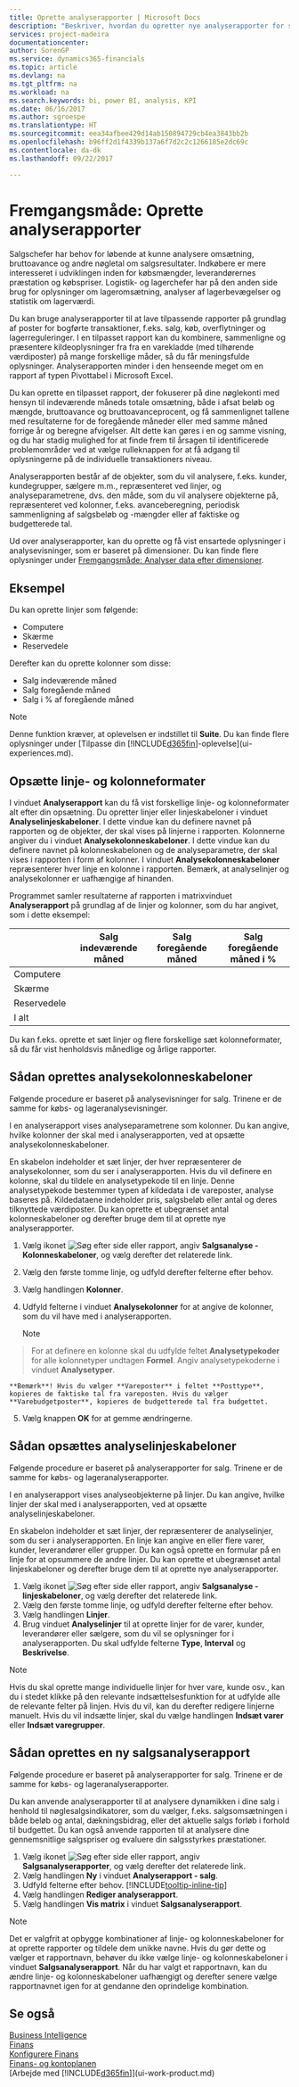 ```yaml
---
title: Oprette analyserapporter | Microsoft Docs
description: "Beskriver, hvordan du opretter nye analyserapporter for salg, køb og lager og opretter analyseskabeloner."
services: project-madeira
documentationcenter: 
author: SorenGP
ms.service: dynamics365-financials
ms.topic: article
ms.devlang: na
ms.tgt_pltfrm: na
ms.workload: na
ms.search.keywords: bi, power BI, analysis, KPI
ms.date: 06/16/2017
ms.author: sgroespe
ms.translationtype: HT
ms.sourcegitcommit: eea34afbee429d14ab150894729cb4ea3843bb2b
ms.openlocfilehash: b96ff2d1f4339b137a6f7d2c2c1266185e2dc69c
ms.contentlocale: da-dk
ms.lasthandoff: 09/22/2017

---
```

#  <a name="how-to-create-analysis-reports"></a>Fremgangsmåde: Oprette analyserapporter
Salgschefer har behov for løbende at kunne analysere omsætning, bruttoavance og andre nøgletal om salgsresultater. Indkøbere er mere interesseret i udviklingen inden for købsmængder, leverandørernes præstation og købspriser. Logistik- og lagerchefer har på den anden side brug for oplysninger om lageromsætning, analyser af lagerbevægelser og statistik om lagerværdi.  

Du kan bruge analyserapporter til at lave tilpassende rapporter på grundlag af poster for bogførte transaktioner, f.eks. salg, køb, overflytninger og lagerreguleringer. I en tilpasset rapport kan du kombinere, sammenligne og præsentere kildeoplysninger fra fra en varekladde (med tilhørende værdiposter) på mange forskellige måder, så du får meningsfulde oplysninger. Analyserapporten minder i den henseende meget om en rapport af typen Pivottabel i Microsoft Excel.  

Du kan oprette en tilpasset rapport, der fokuserer på dine nøglekonti med hensyn til indeværende måneds totale omsætning, både i afsat beløb og mængde, bruttoavance og bruttoavanceprocent, og få sammenlignet tallene med resultaterne for de foregående måneder eller med samme måned forrige år og beregne afvigelser. Alt dette kan gøres i en og samme visning, og du har stadig mulighed for at finde frem til årsagen til identificerede problemområder ved at vælge rulleknappen for at få adgang til oplysningerne på de individuelle transaktioners niveau.  

Analyserapporten består af de objekter, som du vil analysere, f.eks. kunder, kundegrupper, sælgere m.m., repræsenteret ved linjer, og analyseparametrene, dvs. den måde, som du vil analysere objekterne på, repræsenteret ved kolonner, f.eks. avanceberegning, periodisk sammenligning af salgsbeløb og -mængder eller af faktiske og budgetterede tal.

Ud over analyserapporter, kan du oprette og få vist ensartede oplysninger i analysevisninger, som er baseret på dimensioner. Du kan finde flere oplysninger under [Fremgangsmåde: Analyser data efter dimensioner](bi-how-analyze-data-dimension.md).

## <a name="example"></a>Eksempel  
Du kan oprette linjer som følgende:  
- Computere  
- Skærme  
- Reservedele  

Derefter kan du oprette kolonner som disse:  

- Salg indeværende måned  
- Salg foregående måned  
- Salg i % af foregående måned  

> [!NOTE]  
>   Denne funktion kræver, at oplevelsen er indstillet til **Suite**. Du kan finde flere oplysninger under [Tilpasse din [!INCLUDE[d365fin](includes/d365fin_md.md)]-oplevelse](ui-experiences.md).

## <a name="setting-up-line-and-column-layouts"></a>Opsætte linje- og kolonneformater  
 I vinduet **Analyserapport** kan du få vist forskellige linje- og kolonneformater alt efter din opsætning. Du opretter linjer eller linjeskabeloner i vinduet **Analyselinjeskabeloner**. I dette vindue kan du definere navnet på rapporten og de objekter, der skal vises på linjerne i rapporten. Kolonnerne angiver du i vinduet **Analysekolonneskabeloner**. I dette vindue kan du definere navnet på kolonneskabelonen og de analyseparametre, der skal vises i rapporten i form af kolonner. I vinduet **Analysekolonneskabeloner** repræsenterer hver linje en kolonne i rapporten. Bemærk, at analyselinjer og analysekolonner er uafhængige af hinanden.  

Programmet samler resultaterne af rapporten i matrixvinduet **Analyserapport** på grundlag af de linjer og kolonner, som du har angivet, som i dette eksempel:  

| |Salg indeværende måned|Salg foregående måned|Salg foregående måned i %|  
|-|-|-|-|  
|Computere| | | |  
|Skærme| | | |  
|Reservedele| | | |  
|I alt| | | |  

 Du kan f.eks. oprette et sæt linjer og flere forskellige sæt kolonneformater, så du får vist henholdsvis månedlige og årlige rapporter.

 ## <a name="to-set-up-analysis-column-templates"></a>Sådan oprettes analysekolonneskabeloner
Følgende procedure er baseret på analysevisninger for salg. Trinene er de samme for købs- og lageranalysevisninger.

I en analyserapport vises analyseparametrene som kolonner. Du kan angive, hvilke kolonner der skal med i analyserapporten, ved at opsætte analysekolonneskabeloner.  

En skabelon indeholder et sæt linjer, der hver repræsenterer de analysekolonner, som du ser i analyserapporten. Hvis du vil definere en kolonne, skal du tildele en analysetypekode til en linje. Denne analysetypekode bestemmer typen af kildedata i de vareposter, analyse baseres på. Kildedataene indeholder pris, salgsbeløb eller antal og deres tilknyttede værdiposter. Du kan oprette et ubegrænset antal kolonneskabeloner og derefter bruge dem til at oprette nye analyserapporter.    

1. Vælg ikonet ![Søg efter side eller rapport](media/ui-search/search_small.png "Ikonet Søg efter side eller rapport"), angiv **Salgsanalyse - Kolonneskabeloner**, og vælg derefter det relaterede link.  
2. Vælg den første tomme linje, og udfyld derefter felterne efter behov.
3. Vælg handlingen **Kolonner**.  
4. Udfyld felterne i vinduet **Analysekolonner** for at angive de kolonner, som du vil have med i analyserapporten.  

    > [!NOTE]  
>   For at definere en kolonne skal du udfylde feltet **Analysetypekoder** for alle kolonnetyper undtagen **Formel**. Angiv analysetypekoderne i vinduet **Analysetyper**.  

    **Bemærk**! Hvis du vælger **Vareposter** i feltet **Posttype**, kopieres de faktiske tal fra vareposten. Hvis du vælger **Varebudgetposter**, kopieres de budgetterede tal fra budgettet.  
5.  Vælg knappen **OK** for at gemme ændringerne.  

## <a name="to-set-up-analysis-line-templates"></a>Sådan opsættes analyselinjeskabeloner  
Følgende procedure er baseret på analyserapporter for salg. Trinene er de samme for købs- og lageranalyserapporter.

I en analyserapport vises analyseobjekterne på linjer. Du kan angive, hvilke linjer der skal med i analyserapporten, ved at opsætte analyselinjeskabeloner.  

En skabelon indeholder et sæt linjer, der repræsenterer de analyselinjer, som du ser i analyserapporten. En linje kan angive en eller flere varer, kunder, leverandører eller grupper. Du kan også oprette en formular på en linje for at opsummere de andre linjer. Du kan oprette et ubegrænset antal linjeskabeloner og derefter bruge dem til at oprette nye analyserapporter.    

1. Vælg ikonet ![Søg efter side eller rapport](media/ui-search/search_small.png "Ikonet Søg efter side eller rapport"), angiv **Salgsanalyse - linjeskabeloner**, og vælg derefter det relaterede link.  
2. Vælg den første tomme linje, og udfyld derefter felterne efter behov.
3. Vælg handlingen **Linjer**.  
4. Brug vinduet **Analyselinjer** til at oprette linjer for de varer, kunder, leverandører eller sælgere, som du vil se oplysninger for i analyserapporten. Du skal udfylde felterne **Type**, **Interval** og **Beskrivelse**.  

> [!NOTE]  
>   Hvis du skal oprette mange individuelle linjer for hver vare, kunde osv., kan du i stedet klikke på den relevante indsættelsesfunktion for at udfylde alle de relevante felter på linjen. Hvis du vil, kan du derefter redigere linjerne manuelt. Hvis du vil indsætte linjer, skal du vælge handlingen **Indsæt varer** eller **Indsæt varegrupper**.  

## <a name="to-create-a-new-sales-analysis-report"></a>Sådan oprettes en ny salgsanalyserapport
Følgende procedure er baseret på analyserapporter for salg. Trinene er de samme for købs- og lageranalyserapporter.

Du kan anvende analyserapporter til at analysere dynamikken i dine salg i henhold til nøglesalgsindikatorer, som du vælger, f.eks. salgsomsætningen i både beløb og antal, dækningsbidrag, eller det aktuelle salgs forløb i forhold til budgettet. Du kan også anvende rapporten til at analysere dine gennemsnitlige salgspriser og evaluere din salgsstyrkes præstationer.  

1. Vælg ikonet ![Søg efter side eller rapport](media/ui-search/search_small.png "Ikonet Søg efter side eller rapport"), angiv **Salgsanalyserapporter**, og vælg derefter det relaterede link.  
2. Vælg handlingen **Ny** i vinduet **Analyserapport - salg**.
3. Udfyld felterne efter behov. [!INCLUDE[tooltip-inline-tip](includes/tooltip-inline-tip_md.md)]
4. Vælg handlingen **Rediger analyserapport**.
5. Vælg handlingen **Vis matrix** i vinduet **Salgsanalyserapport**.  

> [!NOTE]  
>   Det er valgfrit at opbygge kombinationer af linje- og kolonneskabeloner for at oprette rapporter og tildele dem unikke navne. Hvis du gør dette og vælger et rapportnavn, behøver du ikke vælge linje- og kolonneskabeloner i vinduet **Salgsanalyserapport**. Når du har valgt et rapportnavn, kan du ændre linje- og kolonneskabeloner uafhængigt og derefter senere vælge rapportnavnet igen for at gendanne den oprindelige kombination.

## <a name="see-also"></a>Se også
[Business Intelligence](bi.md)  
[Finans](finance.md)  
[Konfigurere Finans](finance-setup-finance.md)  
[Finans- og kontoplanen](finance-general-ledger.md)  
[Arbejde med [!INCLUDE[d365fin](includes/d365fin_md.md)]](ui-work-product.md)  

